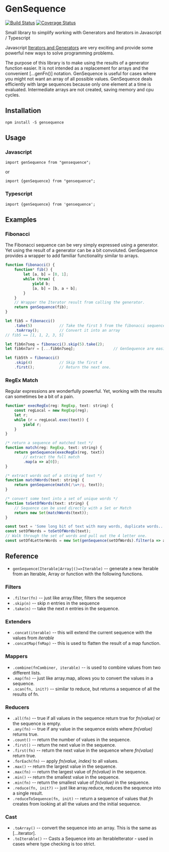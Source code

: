 # GenSequence

[![Build Status](https://travis-ci.org/Jason3S/GenSequence.svg?branch=master)](https://travis-ci.org/Jason3S/GenSequence)
[![Coverage Status](https://coveralls.io/repos/github/Jason3S/GenSequence/badge.svg?branch=master)](https://coveralls.io/github/Jason3S/GenSequence?branch=master)

Small library to simplify working with Generators and Iterators in Javascript / Typescript

Javascript [Iterators and Generators](https://developer.mozilla.org/en/docs/Web/JavaScript/Guide/Iterators_and_Generators)
are very exciting and provide some powerful new ways to solve programming problems.

The purpose of this library is to make using the results of a generator function easier.
It is not intended as a replacement for arrays and the convenient [...genFn()] notation.
GenSequence is useful for cases where you might not want an array of all possible values.
GenSequence deals efficiently with large sequences because only one element at a time is evaluated.
Intermediate arrays are not created, saving memory and cpu cycles.

## Installation

```
npm install -S gensequence
```

## Usage

### Javascript
```
import genSequence from "gensequence";
```
or
```
import {genSequence} from "gensequence";
```


### Typescript
```
import {genSequence} from 'gensequence';
```

## Examples

### Fibonacci
The Fibonacci sequence can be very simply expressed using a generator.  Yet using the result of a generator can be a bit convoluted.
GenSequence provides a wrapper to add familiar functionality similar to arrays.

```javascript
function fibonacci() {
    function* fib() {
        let [a, b] = [0, 1];
        while (true) {
            yield b;
            [a, b] = [b, a + b];
        }
    }
    // Wrapper the Iterator result from calling the generator.
    return genSequence(fib);
}

let fib5 = fibonacci()
    .take(5)            // Take the first 5 from the fibonacci sequence
    .toArray();         // Convert it into an array
// fib5 == [1, 1, 2, 3, 5]

let fib6n7seq = fibonacci().skip(5).take(2);
let fib6n7arr = [...fib6n7seq];                 // GenSequence are easily converted into arrays.

let fib5th = fibonacci()
    .skip(4)            // Skip the first 4
    .first();           // Return the next one.
```

### RegEx Match

Regular expressions are wonderfully powerful.  Yet, working with the results can sometimes be a bit of a pain.

```javascript
function* execRegEx(reg: RegExp, text: string) {
    const regLocal = new RegExp(reg);
    let r;
    while (r = regLocal.exec(text)) {
        yield r;
    }
}

/* return a sequence of matched text */
function match(reg: RegExp, text: string) {
    return genSequence(execRegEx(reg, text))
        // extract the full match
        .map(a => a[0]);
}

/* extract words out of a string of text */
function matchWords(text: string) {
    return genSequence(match(/\w+/g, text));
}

/* convert some text into a set of unique words */
function toSetOfWords(text: string) {
    // Sequence can be used directly with a Set or Match
    return new Set(matchWords(text));
}

const text = 'Some long bit of text with many words, duplicate words...';
const setOfWords = toSetOfWords(text);
// Walk through the set of words and pull out the 4 letter one.
const setOf4LetterWords = new Set(genSequence(setOfWords).filter(a => a.length === 4));

```


## Reference
- `genSequence(Iterable|Array|()=>Iterable)` -- generate a new Iterable from an Iterable, Array or function with the following functions.

### Filters
- `.filter(fn)` -- just like array.filter, filters the sequence
- `.skip(n)` -- skip *n* entries in the sequence
- `.take(n)` -- take the next *n* entries in the sequence.

### Extenders
- `.concat(iterable)` -- this will extend the current sequence with the values from *iterable*
- `.concatMap(fnMap)` -- this is used to flatten the result of a map function.

### Mappers
- `.combine(fnCombiner, iterable)` -- is used to combine values from two different lists.
- `.map(fn)` -- just like array.map, allows you to convert the values in a sequence.
- `.scan(fn, init?)` -- similar to reduce, but returns a sequence of all the results of fn.

### Reducers
- `.all(fn)` -- true if all values in the sequence return true for *fn(value)* or the sequence is empty.
- `.any(fn)` -- true if any value in the sequence exists where *fn(value)* returns true.
- `.count()` -- return the number of values in the sequence.
- `.first()` -- return the next value in the sequence.
- `.first(fn)` -- return the next value in the sequence where *fn(value)* return true.
- `.forEach(fn)` -- apply *fn(value, index)* to all values.
- `.max()` -- return the largest value in the sequence.
- `.max(fn)` -- return the largest value of *fn(value)* in the sequence.
- `.min()` -- return the smallest value in the sequence.
- `.min(fn)` -- return the smallest value of *fn(value)* in the sequence.
- `.reduce(fn, init?)` -- just like array.reduce, reduces the sequence into a single result.
- `.reduceToSequence(fn, init)` -- return a sequence of values that *fn* creates from looking at all the values and the initial sequence.

### Cast
- `.toArray()` -- convert the sequence into an array.  This is the same as [...iterator].
- `.toIterable()` -- Casts a Sequence into an IterableIterator - used in cases where type checking is too strict.
